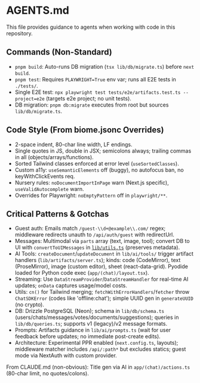 # AGENTS.md

This file provides guidance to agents when working with code in this repository.

## Commands (Non-Standard)

- `pnpm build`: Auto-runs DB migration (`tsx lib/db/migrate.ts`) before `next build`.
- `pnpm test`: Requires `PLAYWRIGHT=True` env var; runs all E2E tests in `./tests/`.
- Single E2E test: `npx playwright test tests/e2e/artifacts.test.ts --project=e2e` (targets e2e project; no unit tests).
- DB migration: `pnpm db:migrate` executes from root but sources `lib/db/migrate.ts`.

## Code Style (From biome.jsonc Overrides)

- 2-space indent, 80-char line width, LF endings.
- Single quotes in JS, double in JSX; semicolons always; trailing commas in all (objects/arrays/functions).
- Sorted Tailwind classes enforced at error level (`useSortedClasses`).
- Custom a11y: `useSemanticElements` off (buggy), no autofocus ban, no keyWithClickEvents req.
- Nursery rules: `noDocumentImportInPage` warn (Next.js specific), `useValidAutocomplete` warn.
- Overrides for Playwright: `noEmptyPattern` off in `playwright/**`.

## Critical Patterns & Gotchas

- Guest auth: Emails match `/guest-\\d+@example\\.com/` regex; middleware redirects unauth to `/api/auth/guest` with redirectUrl.
- Messages: Multimodal via `parts` array (text, image, tool); convert DB to UI with `convertToUIMessages` in [`lib/utils.ts`](lib/utils.ts:100) (preserves metadata).
- AI Tools: `createDocument`/`updateDocument` in `lib/ai/tools/` trigger artifact handlers (`lib/artifacts/server.ts`); kinds: code (CodeMirror), text (ProseMirror), image (custom editor), sheet (react-data-grid). Pyodide loaded for Python code exec (`app/(chat)/layout.tsx`).
- Streaming: Use `DataStreamProvider`/`DataStreamHandler` for real-time AI updates; `onData` captures usage/model costs.
- Utils: `cn()` for Tailwind merging; `fetchWithErrorHandlers`/`fetcher` throw `ChatSDKError` (codes like 'offline:chat'); simple UUID gen in `generateUUID` (no crypto).
- DB: Drizzle PostgreSQL (Neon); schema in `lib/db/schema.ts` (users/chats/messages/votes/documents/suggestions); queries in `lib/db/queries.ts`; supports v1 (legacy)/v2 message formats.
- Prompts: Artifacts guidance in `lib/ai/prompts.ts` (wait for user feedback before updates; no immediate post-create edits).
- Architecture: Experimental PPR enabled (`next.config.ts`, layouts); middleware matcher includes `/api/:path*` but excludes statics; guest mode via NextAuth with custom provider.

From CLAUDE.md (non-obvious): Title gen via AI in `app/(chat)/actions.ts` (80-char limit, no quotes/colons).
